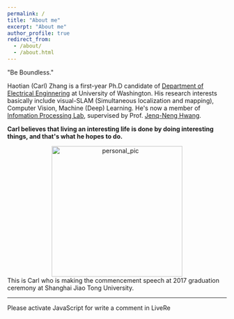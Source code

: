 ```yaml
---
permalink: /
title: "About me"
excerpt: "About me"
author_profile: true
redirect_from: 
  - /about/
  - /about.html
---
```


"Be Boundless."

Haotian (Carl) Zhang is a first-year Ph.D candidate of [Department of Electrical Enginnering](http://www.ee.washington.edu/) at University of Washington. His research interests basically include visual-SLAM (Simultaneous localization and mapping), Computer Vision, Machine (Deep) Learning. He's now a member of [Infomation Processing Lab](http://allison.ee.washington.edu/index.htm), supervised by Prof. [Jenq-Neng Hwang](http://allison.ee.washington.edu/hwang/). 

**Carl believes that living an interesting life is done by doing interesting things, and that's what he hopes to do.**

<div align="center">
<img src="https://github.com/Haotian-Zhang/haotian-zhang.github.io/raw/master/images/personl_pic.jpg" height="300px" alt="personal_pic" > 
</div>
This is Carl who is making the commencement speech at  2017 graduation ceremony at Shanghai Jiao Tong University.

<hr>
<!-- LiveRe City install code -->
<div id="lv-container" data-id="city" data-uid="MTAyMC8zNjQ3MC8xMzAwNQ==">
    <script type="text/javascript">
   (function(d, s) {
       var j, e = d.getElementsByTagName(s)[0];

       if (typeof LivereTower === 'function') { return; }

       j = d.createElement(s);
       j.src = 'https://cdn-city.livere.com/js/embed.dist.js';
       j.async = true;

       e.parentNode.insertBefore(j, e);
   })(document, 'script');
    </script>
<noscript> Please activate JavaScript for write a comment in LiveRe</noscript>
</div>
<!-- completed City install code -->